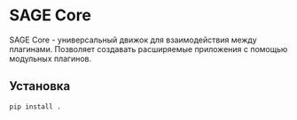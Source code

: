 # SAGE Core

SAGE Core - универсальный движок для взаимодействия между плагинами. Позволяет создавать расширяемые приложения с помощью модульных плагинов.

## Установка

```bash
pip install .
